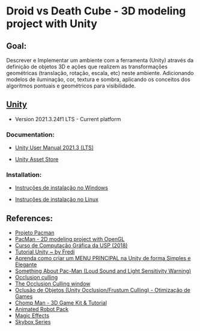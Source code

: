 # Droid vs Death Cube - 3D modeling project with Unity
 
## Goal:
Descrever e Implementar um ambiente com a ferramenta (Unity) através da definição de objetos 3D e ações que realizem as transformações geométricas (translação, rotação, escala, etc) neste ambiente. Adicionando modelos de iluminação, cor, textura e sombra, aplicando os conceitos dos algoritmos pontuais e geométricos para visibilidade.

## [Unity](https://unity.com/pt)
- Version 2021.3.24f1 LTS - Current platform

### Documentation: 
- [Unity User Manual 2021.3 (LTS)](https://docs.unity3d.com/Manual/index.html?_ga=2.238906180.598647760.1683910600-2017432049.1683910600)


- [Unity Asset Store](https://assetstore.unity.com/)

### Installation:
- [Instruções de instalação no Windows](https://unity.com/download)

- [Instruções de instalação no Linux](https://docs.unity3d.com/hub/manual/InstallHub.html?_ga=2.55250925.774955003.1685743169-350341800.1679156456#install-hub-linux)

## References:
- [Projeto Pacman](https://github.com/mercedesDiniz/Games.c/tree/main/PacMan)
- [PacMan - 2D modeling project with OpenGL](https://github.com/mercedesDiniz/PacMan_2D)
- [Curso de Computação Gráfica da USP (2018)](https://edisciplinas.usp.br/course/view.php?id=61213#section-5)
- [Tutorial Unity ~ by Fredi](https://www.youtube.com/playlist?list=PLkhtU8XJLj-7JQm_STir4bp48DvPz8xDX)
- [Aprenda como criar um MENU PRINCIPAL na Unity de forma Simples e Elegante](https://www.youtube.com/watch?v=yIaAE9bLxXI&ab_channel=DesenvolvedorUnity)
- [Something About Pac-Man (Loud Sound and Light Sensitivity Warning)](https://www.youtube.com/watch?v=RR2dlAnP0-I&ab_channel=TerminalMontage)
- [Occlusion culling](https://docs.unity3d.com/Manual/OcclusionCulling.html)
- [The Occlusion Culling window](https://docs.unity3d.com/Manual/occlusion-culling-window.html)
- [Oclusão de Objetos (Unity Occlusion/Frustum Culling) - Otimização de Games](https://www.youtube.com/watch?v=ZxbXJMOcyFc&ab_channel=FernandoMaker)
- [Chomp Man - 3D Game Kit & Tutorial](https://assetstore.unity.com/packages/templates/tutorials/chomp-man-3d-game-kit-tutorial-174982)
- [Animated Robot Pack](https://quaternius.com/packs/animatedrobot.html)
- [Magic Effects](https://assetstore.unity.com/packages/vfx/particles/spells/magic-effects-free-247933)
- [Skybox Series](https://assetstore.unity.com/packages/2d/textures-materials/sky/skybox-series-free-103633#content)
